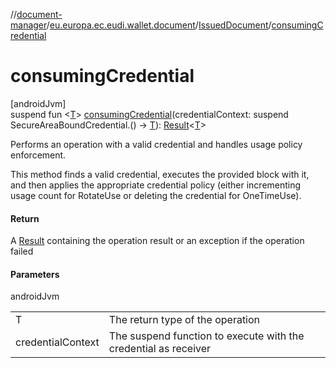 //[document-manager](../../../index.md)/[eu.europa.ec.eudi.wallet.document](../index.md)/[IssuedDocument](index.md)/[consumingCredential](consuming-credential.md)

# consumingCredential

[androidJvm]\
suspend fun &lt;[T](consuming-credential.md)&gt; [consumingCredential](consuming-credential.md)(credentialContext: suspend SecureAreaBoundCredential.() -&gt; [T](consuming-credential.md)): [Result](https://kotlinlang.org/api/latest/jvm/stdlib/kotlin-stdlib/kotlin/-result/index.html)&lt;[T](consuming-credential.md)&gt;

Performs an operation with a valid credential and handles usage policy enforcement.

This method finds a valid credential, executes the provided block with it, and then applies the appropriate credential policy (either incrementing usage count for RotateUse or deleting the credential for OneTimeUse).

#### Return

A [Result](https://kotlinlang.org/api/latest/jvm/stdlib/kotlin-stdlib/kotlin/-result/index.html) containing the operation result or an exception if the operation failed

#### Parameters

androidJvm

| | |
|---|---|
| T | The return type of the operation |
| credentialContext | The suspend function to execute with the credential as receiver |
